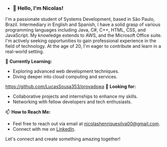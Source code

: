 - ### 👋 Hello, I'm Nicolas!

I'm a passionate student of Systems Development, based in São Paulo, Brazil. Intermediary in English and Spanish,
I have a solid grasp of various programming languages including Java, C#, C++, HTML, CSS, and JavaScript. My knowledge extends to AWS,
and the Microsoft Office suite. I'm actively seeking opportunities to gain professional experience in the field of technology.
At the age of 20, I'm eager to contribute and learn in a real-world setting.

🌱 **Currently Learning:**
- Exploring advanced web development techniques.
- Diving deeper into cloud computing and services.

https://github.com/LucasSousa353/provadswa
💼 **Looking for:**
- Collaborative projects and internships to enhance my skills.
- Networking with fellow developers and tech enthusiasts.

📫 **How to Reach Me:**
- Feel free to reach out via email at [nicolashenriquesilva00@gmail.com](mailto:nicolashenriquesilva00@gmail.com).
- Connect with me on [LinkedIn](https://www.linkedin.com/in/nicolas-henrique-silva/).

Let's connect and create something amazing together!
